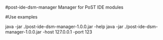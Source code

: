 #post-ide-dsm-manager
Manager for PoST IDE modules
 
#Use examples

java -jar ./post-ide-dsm-manager-1.0.0.jar -help
java -jar ./post-ide-dsm-manager-1.0.0.jar -host 127.0.0.1 -port 123
